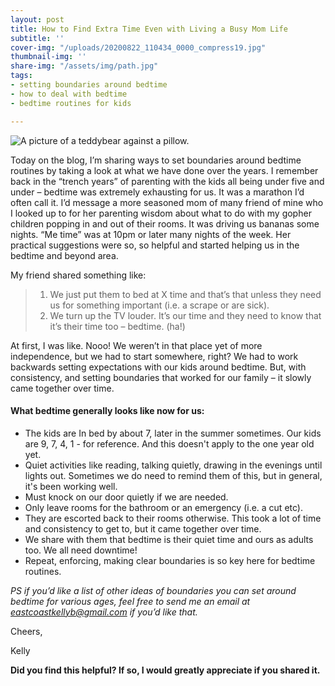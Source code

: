 ```yaml
---
layout: post
title: How to Find Extra Time Even with Living a Busy Mom Life
subtitle: ''
cover-img: "/uploads/20200822_110434_0000_compress19.jpg"
thumbnail-img: ''
share-img: "/assets/img/path.jpg"
tags:
- setting boundaries around bedtime
- how to deal with bedtime
- bedtime routines for kids

---
```

![A picture of a teddybear against a pillow.](/uploads/20200617_214402_0000-1.png "teddybear")

Today on the blog, I’m sharing ways to set boundaries around bedtime routines by taking a look at what we have done over the years. I remember back in the “trench years” of parenting with the kids all being under five and under – bedtime was extremely exhausting for us. It was a marathon I’d often call it. I’d message a more seasoned mom of many friend of mine who I looked up to for her parenting wisdom about what to do with my gopher children popping in and out of their rooms. It was driving us bananas some nights. “Me time” was at 10pm or later many nights of the week. Her practical suggestions were so, so helpful and started helping us in the bedtime and beyond area.

My friend shared something like:

> 1. We just put them to bed at X time and that’s that unless they need us for something important (i.e. a scrape or are sick).
> 2. We turn up the TV louder. It’s our time and they need to know that it’s their time too – bedtime. (ha!)

At first, I was like. Nooo! We weren’t in that place yet of more independence, but we had to start somewhere, right? We had to work backwards setting expectations with our kids around bedtime. But, with consistency, and setting boundaries that worked for our family – it slowly came together over time.

#### What bedtime generally looks like now for us:

* The kids are In bed by about 7, later in the summer sometimes. Our kids are 9, 7, 4, 1 - for reference. And this doesn't apply to the one year old yet.
* Quiet activities like reading, talking quietly, drawing in the evenings until lights out. Sometimes we do need to remind them of this, but in general, it's been working well.
* Must knock on our door quietly if we are needed.
* Only leave rooms for the bathroom or an emergency (i.e. a cut etc).
* They are escorted back to their rooms otherwise. This took a lot of time and consistency to get to, but it came together over time.
* We share with them that bedtime is their quiet time and ours as adults too. We all need downtime!
* Repeat, enforcing, making clear boundaries is so key here for bedtime routines.

_PS if you’d like a list of other ideas of boundaries you can set around bedtime for various ages, feel free to send me an email at_ [_eastcoastkellyb@gmail.com_](mailto:eastcoastkellyb@gmail.com) _if you’d like that._

Cheers,

Kelly

**Did you find this helpful? If so, I would greatly appreciate if you shared it.**